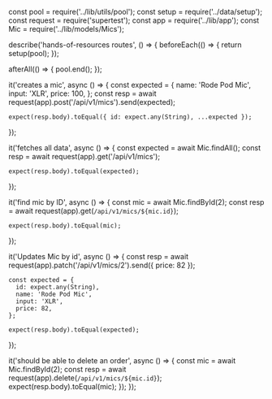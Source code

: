 const pool = require('../lib/utils/pool');
const setup = require('../data/setup');
const request = require('supertest');
const app = require('../lib/app');
const Mic = require('../lib/models/Mics');

describe('hands-of-resources routes', () => {
  beforeEach(() => {
    return setup(pool);
  });

  afterAll(() => {
    pool.end();
  });

  it('creates a mic', async () => {
    const expected = {
      name: 'Rode Pod Mic',
      input: 'XLR',
      price: 100,
    };
    const resp = await request(app).post('/api/v1/mics').send(expected);

    expect(resp.body).toEqual({ id: expect.any(String), ...expected });
  });

  it('fetches all data', async () => {
    const expected = await Mic.findAll();
    const resp = await request(app).get('/api/v1/mics');

    expect(resp.body).toEqual(expected);
  });

  it('find mic by ID', async () => {
    const mic = await Mic.findById(2);
    const resp = await request(app).get(`/api/v1/mics/${mic.id}`);

    expect(resp.body).toEqual(mic);
  });

  it('Updates Mic by id', async () => {
    const resp = await request(app).patch('/api/v1/mics/2').send({ price: 82 });

    const expected = {
      id: expect.any(String),
      name: 'Rode Pod Mic',
      input: 'XLR',
      price: 82,
    };

    expect(resp.body).toEqual(expected);
  });

  it('should be able to delete an order', async () => {
    const mic = await Mic.findById(2);
    const resp = await request(app).delete(`/api/v1/mics/${mic.id}`);
    expect(resp.body).toEqual(mic);
  });
});
